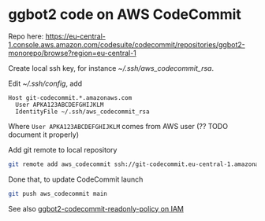 # ggbot2 code on AWS CodeCommit

Repo here: https://eu-central-1.console.aws.amazon.com/codesuite/codecommit/repositories/ggbot2-monorepo/browse?region=eu-central-1

Create local ssh key, for instance _~/.ssh/aws_codecommit_rsa_.

Edit _~/.ssh/config_, add

    Host git-codecommit.*.amazonaws.com
      User APKA123ABCDEFGHIJKLM
      IdentityFile ~/.ssh/aws_codecommit_rsa

Where `User APKA123ABCDEFGHIJKLM` comes from AWS user (?? TODO document it properly)

Add git remote to local repository

```sh
git remote add aws_codecommit ssh://git-codecommit.eu-central-1.amazonaws.com/v1/repos/ggbot2-monorepo
```

Done that, to update CodeCommit launch

```sh
git push aws_codecommit main
```

See also [ggbot2-codecommit-readonly-policy on IAM](./iam-roles.md)
